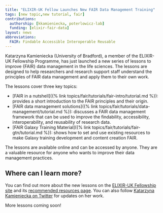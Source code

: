 ```yaml
---
title: "ELIXIR-UK Fellow Launches New FAIR Data Management Training"
tags: [new topic,new tutorial, fair]
contributions:
  authorship: [kkamieniecka, poterlowicz-lab]
  funding: [elixir-fair-data]
layout: news
abbreviations:
  FAIR: Findable Accessible Interoperable Reusable
---
```



Katarzyna Kamieniecka (University of Bradford), a member of the ELIXIR-UK Fellowship Programme, has just launched a new series of lessons to improve {FAIR} data management in the life sciences. The lessons are designed to help researchers and research support staff understand the principles of FAIR data management and apply them to their own work.

The lessons cover three key topics:

- [FAIR in a nutshell]({% link topics/fair/tutorials/fair-intro/tutorial.md %}): provides a short introduction to the FAIR principles and their origin.
- [FAIR data management solutions]({% link topics/fair/tutorials/data-management/tutorial.md %}): discusses a FAIR data management framework that can be used to improve the findability, accessibility, interoperability, and reusability of research data.
- [FAIR Galaxy Training Material]({% link topics/fair/tutorials/fair-gtn/tutorial.md %}): shows how to set and use existing resources to make Galaxy training development and content creation FAIR.

The lessons are available online and can be accessed by anyone. They are a valuable resource for anyone who wants to improve their data management practices.

## Where can I learn more?

You can find out more about the new lessons on the [ELIXIR-UK Fellowship site](http://fellowship.elixiruknode.org/) and its [recommended resources page](http://fellowship.elixiruknode.org/recommended_resources). You can also follow [Katarzyna Kamieniecka on Twitter](https://twitter.com/katemurat) for updates on her work.

More lessons coming soon!
